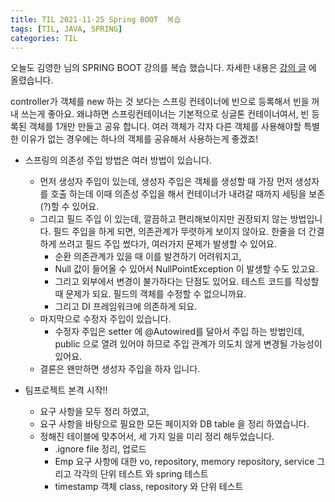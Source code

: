 ```yaml
---
title: TIL 2021-11-25 Spring BOOT  복습  
tags: [TIL, JAVA, SPRING]
categories: TIL
---
```


오늘도 김영한 님의 SPRING BOOT 강의를 복습 했습니다.
자세한 내용은  [강의 글](https://pineplanet.github.io/강의/2021/11/24/lecture02.html) 에 올렸습니다. 

controller가 객체를 new 하는 것 보다는 스프링 컨테이너에 빈으로 등록해서 빈을 꺼내 쓰는게 좋아요. 
왜냐하면 스프링컨테이너는 기본적으로 싱글톤 컨테이너여서, 빈 등록된 객체를 1개만 만들고 공유 합니다. 
여러 객체가 각자 다른 객체를 사용해야할 특별한 이유가 없는 경우에는 하나의 객체를 공유해서 사용하는게 좋겠죠! 

- 스프링의 의존성 주입 방법은 여러 방법이 있습니다. 
    - 먼저 생성자 주입이 있는데, 생성자 주입은 객체를 생성할 때 가장 먼저 생성자를 호출 하는데 이때 의존성 주입을 해서 
컨테이너가 내려갈 때까지 세팅을 보존(?)할 수 있어요.
    - 그리고 필드 주입 이 있는데, 깔끔하고 편리해보이지만 권장되지 않는 방법입니다. 필드 주입을 하게 되면, 의존관계가 뚜렷하게 보이지 않아요. 
한줄을 더 간결하게 쓰려고 필드 주입 썼다가, 여러가지 문제가 발생할 수 있어요. 
        - 순환 의존관계가 있을 때 이를 발견하기 어려워지고, 
        - Null 값이 들어올 수 있어서 NullPointException 이 발생할 수도 있고요. 
        - 그리고 외부에서 변경이 불가하다는 단점도 있어요. 테스트 코드를 작성할 때 문제가 되요. 필드의 객체를 수정할 수 없으니까요. 
        - 그리고 DI 프레임워크에 의존하게 되요. 
    - 마지막으로 수정자 주입이 있습니다. 
      - 수정자 주입은 setter 에 @Autowired를 달아서 주입 하는 방법인데, public 으로 열려 있어야 하므로 주입 관계가 의도치 않게 변경될 가능성이 있어요. 
    - 결론은 왠만하면 생성자 주입을 하자 입니다. 


- 팀프로젝트 본격 시작!! 
  - 요구 사항을 모두 정리 하였고, 
  - 요구 사항을 바탕으로 필요한 모든 페이지와 DB table 을 정리 하였습니다. 
  - 정해진 테이블에 맞추어서, 세 가지 일을 미리 정리 해두었습니다. 
    - .ignore file 정리, 업로드 
    - Emp 요구 사항에 대한 vo, repository, memory repository, service 그리고 각각의 단위 테스트 와 spring 테스트 
    - timestamp 객체 class, repository 와 단위 테스트
    